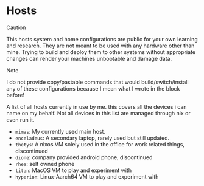 Hosts
=====

> [!CAUTION]
> This hosts system and home configurations are public for your own learning and
> research. They are not meant to be used with any hardware other than mine.
> Trying to build and deploy them to other systems without appropriate changes
> can render your machines unbootable and damage data.

> [!NOTE]
> I do not provide copy/pastable commands that would build/switch/install any
> of these configurations because I mean what I wrote in the block before!

A list of all hosts currently in use by me. this covers all the
devices i can name on my behalf. Not all devices in this list are
managed through nix or even run it.

* `mimas`: My currently used main host.
* `enceladeus`: A secondary laptop, rarely used but still updated.
* `thetys`: A nixos VM solely used in the office for work related things, discontinued
* `dione`: company provided android phone, discontinued
* `rhea`: self owned phone
* `titan`: MacOS VM to play and experiment with
* `hyperion`: Linux-Aarch64 VM to play and experiment with
